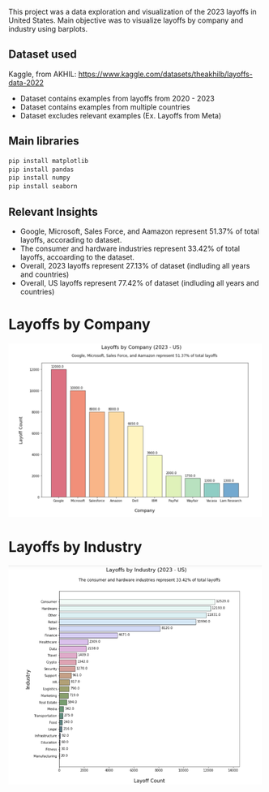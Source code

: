 This project was a data exploration and visualization of the 2023 layoffs in United States. Main objective was to visualize layoffs by company and industry using barplots. 

## Dataset used

Kaggle, from AKHIL: https://www.kaggle.com/datasets/theakhilb/layoffs-data-2022

* Dataset contains examples from layoffs from 2020 - 2023
* Dataset contains examples from multiple countries
* Dataset excludes relevant examples (Ex. Layoffs from Meta)

## Main libraries
```sh
pip install matplotlib
pip install pandas
pip install numpy
pip install seaborn
```

## Relevant Insights
* Google, Microsoft, Sales Force, and Aamazon represent 51.37% of total layoffs, accorading to dataset.
* The consumer and hardware industries represent 33.42% of total layoffs, accoarding to the dataset.
* Overall, 2023 layoffs represent 27.13% of dataset (indluding all years and countries)
* Overall, US layoffs represent 77.42% of dataset (indluding all years and countries)

# Layoffs by Company
<img src="layoffs_by_company.png" width="500"> 

# Layoffs by Industry
<img src="layoffs_by_industry.png" width="500"> 
